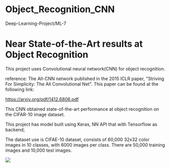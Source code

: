 # Object_Recognition_CNN
Deep-Learning-Project/ML-7

# Near State-of-the-Art results at Object Recognition

This project uses Convolutional neural network(CNN) for object recognition.

reference:
The All-CNN network published in the 2015 ICLR paper, "Striving For Simplicity: The All Convolutional Net". This paper can be found at the following link:

https://arxiv.org/pdf/1412.6806.pdf

This CNN obtained state-of-the-art performance at object recognition on the CIFAR-10 image dataset.

This project has model built using Keras, NN API that with Tensorflow as backend;

The dataset use is CIFAE-10 dataset, consists of 60,000 32x32 color images in 10 classes, with 6000 images per class.
There are 50,000 training images and 10,000 test images.

<img src='https://samyzaf.com/ML/cifar10/cifar1.jpg'>
